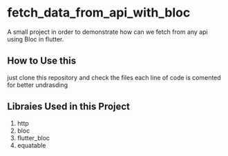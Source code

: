 # fetch_data_from_api_with_bloc

A small project in order to demonstrate how can we fetch from any api using Bloc in flutter. 

## How to Use this
just clone this repository and check the files each line of code is comented for better undrasding 

## Libraies Used in this Project
 1. http
 2. bloc
 3. flutter_bloc
 4. equatable

